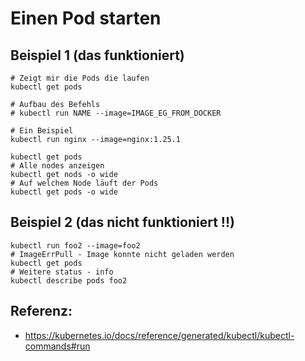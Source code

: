 # Einen Pod starten 

## Beispiel 1 (das funktioniert)

```
# Zeigt mir die Pods die laufen
kubectl get pods 

# Aufbau des Befehls  
# kubectl run NAME --image=IMAGE_EG_FROM_DOCKER

# Ein Beispiel
kubectl run nginx --image=nginx:1.25.1

kubectl get pods 
# Alle nodes anzeigen
kubectl get nods -o wide 
# Auf welchem Node läuft der Pods
kubectl get pods -o wide 
```

## Beispiel 2 (das nicht funktioniert !!)

```
kubectl run foo2 --image=foo2
# ImageErrPull - Image konnte nicht geladen werden 
kubectl get pods 
# Weitere status - info 
kubectl describe pods foo2 
```

## Referenz:

  * https://kubernetes.io/docs/reference/generated/kubectl/kubectl-commands#run
